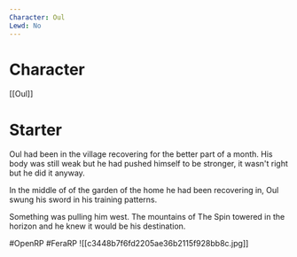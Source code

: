 ```yaml
---
Character: Oul
Lewd: No
---
```

# Character
[[Oul]]

# Starter
Oul had been in the village recovering for the better part of a month. His body was still weak but he had pushed himself to be stronger, it wasn't right but he did it anyway.

In the middle of of the garden of the home he had been recovering in, Oul swung his sword in his training patterns.

Something was pulling him west. The mountains of The Spin towered in the horizon and he knew it would be his destination.

#OpenRP #FeraRP
![[c3448b7f6fd2205ae36b2115f928bb8c.jpg]]